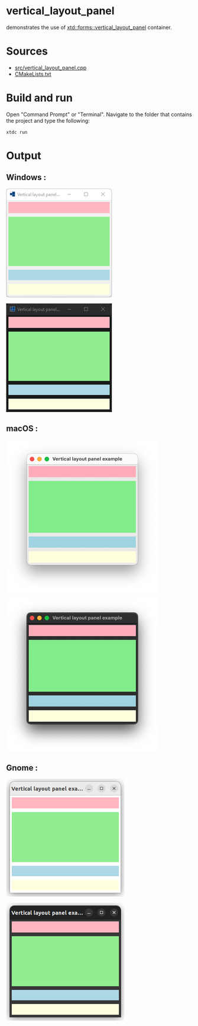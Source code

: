 # vertical_layout_panel

demonstrates the use of [xtd::forms::vertical_layout_panel](https://gammasoft71.github.io/xtd/reference_guides/latest/classxtd_1_1forms_1_1vertical__layout__panel.html) container.

# Sources

* [src/vertical_layout_panel.cpp](src/vertical_layout_panel.cpp)
* [CMakeLists.txt](CMakeLists.txt)

# Build and run

Open "Command Prompt" or "Terminal". Navigate to the folder that contains the project and type the following:

```shell
xtdc run
```

# Output

## Windows :

![Screenshot](../../../../docs/pictures/examples/vertical_layout_panel_w.png)

![Screenshot](../../../../docs/pictures/examples/vertical_layout_panel_wd.png)

## macOS :

![Screenshot](../../../../docs/pictures/examples/vertical_layout_panel_m.png)

![Screenshot](../../../../docs/pictures/examples/vertical_layout_panel_md.png)

## Gnome :

![Screenshot](../../../../docs/pictures/examples/vertical_layout_panel_g.png)

![Screenshot](../../../../docs/pictures/examples/vertical_layout_panel_gd.png)
